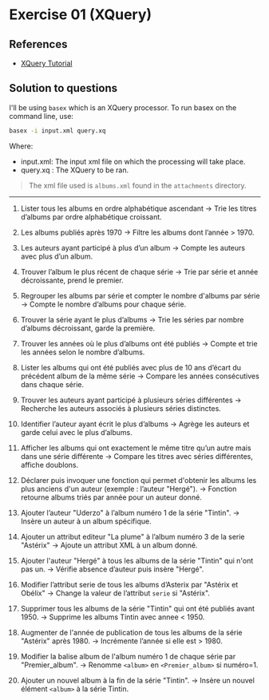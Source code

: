 # Exercise 01 (XQuery)

## References

- [XQuery Tutorial](https://www.w3schools.com/xml/xquery_functions.asp)

## Solution to questions

I'll be using `basex` which is an XQuery processor. To run basex on the command line, use:

```bash
basex -i input.xml query.xq
```

Where:
- input.xml: The input xml file on which the processing will take place.
- query.xq : The XQuery to be ran.

> The xml file used is `albums.xml` found in the `attachments` directory.

---

1. Lister tous les albums en ordre alphabétique ascendant
→ Trie les titres d’albums par ordre alphabétique croissant.

2. Les albums publiés après 1970
→ Filtre les albums dont l’année > 1970.

3. Les auteurs ayant participé à plus d’un album
→ Compte les auteurs avec plus d’un album.

4. Trouver l’album le plus récent de chaque série
→ Trie par série et année décroissante, prend le premier.

5. Regrouper les albums par série et compter le nombre d'albums par série
→ Compte le nombre d’albums pour chaque série.

6. Trouver la série ayant le plus d’albums
→ Trie les séries par nombre d’albums décroissant, garde la première.

7. Trouver les années où le plus d’albums ont été publiés
→ Compte et trie les années selon le nombre d’albums.

8. Lister les albums qui ont été publiés avec plus de 10 ans d’écart du précédent album de la même série
→ Compare les années consécutives dans chaque série.

9. Trouver les auteurs ayant participé à plusieurs séries différentes
→ Recherche les auteurs associés à plusieurs séries distinctes.

10. Identifier l’auteur ayant écrit le plus d’albums
→ Agrège les auteurs et garde celui avec le plus d’albums.

11. Afficher les albums qui ont exactement le même titre qu’un autre mais dans une série différente
→ Compare les titres avec séries différentes, affiche doublons.

12. Déclarer puis invoquer une fonction qui permet d'obtenir les albums les plus anciens d'un auteur (exemple : l’auteur "Hergé").
→ Fonction retourne albums triés par année pour un auteur donné.

13. Ajouter l’auteur "Uderzo" à l’album numéro 1 de la série "Tintin".
→ Insère un auteur à un album spécifique.

14. Ajouter un attribut editeur "La plume" à l’album numéro 3 de la serie "Astérix"
→ Ajoute un attribut XML à un album donné.

15. Ajouter l'auteur "Hergé" à tous les albums de la série "Tintin" qui n'ont pas un.
→ Vérifie absence d’auteur puis insère "Hergé".

16. Modifier l’attribut serie de tous les albums d’Asterix par "Astérix et Obélix"
→ Change la valeur de l’attribut `serie` si "Astérix".

17. Supprimer tous les albums de la série "Tintin" qui ont été publiés avant 1950.
→ Supprime les albums Tintin avec annee < 1950.

18. Augmenter de l'année de publication de tous les albums de la série "Astérix" après 1980.
→ Incrémente l’année si elle est > 1980.

19. Modifier la balise album de l'album numéro 1 de chaque série par "Premier_album".
→ Renomme `<album>` en `<Premier_album>` si numéro=1.

20. Ajouter un nouvel album à la fin de la série "Tintin".
→ Insère un nouvel élément `<album>` à la série Tintin.
